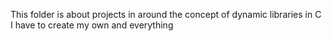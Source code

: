 This folder is about projects in around the concept of dynamic libraries in C
I have to create my own and everything
